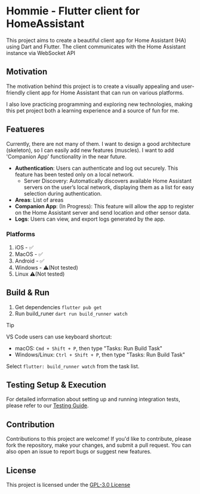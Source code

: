 # Hommie - Flutter client for HomeAssistant
This project aims to create a beautiful client app for Home Assistant (HA) using Dart and Flutter. The client communicates with the Home Assistant instance via WebSocket API

## Motivation
The motivation behind this project is to create a visually appealing and user-friendly client app for Home Assistant that can run on various platforms.

I also love practicing programming and exploring new technologies, making this pet project both a learning experience and a source of fun for me.

## Featueres
Currently, there are not many of them. I want to design a good architecture (skeleton), so I can easily add new features (muscles).
I want to add 'Companion App' functionality in the near future.

- **Authentication**: Users can authenticate and log out securely. This feature has been tested only on a local network.
  - Server Discovery: Automatically discovers available Home Assistant servers on the user’s local network, displaying them as a list for easy selection during authentication.
- **Areas**: List of areas
- **Companion App**: (In Progress): This feature will allow the app to register on the Home Assistant server and send location and other sensor data.
- **Logs**: Users can view, and export logs generated by the app.

### Platforms
1. iOS - ✅
2. MacOS - ✅
3. Android - ✅
4. Windows - ⚠️(Not tested)
5. Linux ⚠️(Not tested)

## Build & Run
1. Get dependencies `flutter pub get` 
2. Run build_runer `dart run build_runner watch`

> [!TIP]
> VS Code users can use keyboard shortcut:
> - macOS: `Cmd + Shift + P`, then type "Tasks: Run Build Task"
> - Windows/Linux: `Ctrl + Shift + P`, then type "Tasks: Run Build Task"
>   
> Select `flutter: build_runner watch` from the task list.

## Testing Setup & Execution

For detailed information about setting up and running integration tests, please refer to our [Testing Guide](docs/testing.md).

## Contribution
Contributions to this project are welcome! If you'd like to contribute, please fork the repository, make your changes, and submit a pull request. You can also open an issue to report bugs or suggest new features.

## License
This project is licensed under the [GPL-3.0 License](LICENSE)
